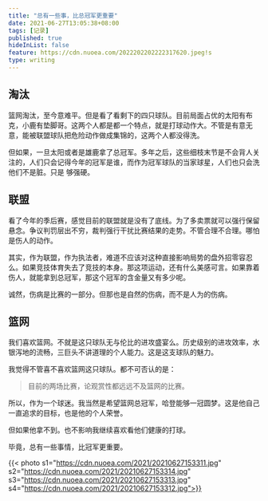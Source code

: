 ```yaml
---
title: "总有一些事，比总冠军更重要"
date: 2021-06-27T13:05:38+08:00
tags: [记录]
published: true
hideInList: false
feature: https://cdn.nuoea.com/2022202202222317620.jpeg!s
type: writing
---
```


## 淘汰

篮网淘汰，至今意难平。但是看了看剩下的四只球队。目前局面占优的太阳有布克，小鹿有垫脚哥。这两个人都是都一个特点，就是打球动作大。不管是有意无意，能被联盟球队把危险动作做成集锦的，这两个人都没得洗。

但如果，一旦太阳或者是雄鹿拿了总冠军。多年之后，这些细枝末节是不会背人关注的，人们只会记得今年的冠军是谁，而作为冠军球队的当家球星，人们也只会洗他们不是脏。只是
够强硬。

## 联盟

看了今年的季后赛，感觉目前的联盟就是没有了底线。为了多卖票就可以强行保留悬念。争议判罚层出不穷，裁判强行干扰比赛结果的走势。不管合理不合理。哪怕是伤人的动作。

其实，作为联盟，作为执法者，难道不应该对这种直接影响局势的盘外招零容忍么。如果竞技体育失去了竞技的本身。那这项运动，还有什么美感可言。如果靠着伤人，就能拿到总冠军，那这个冠军的含金量又有多少呢。

诚然，伤病是比赛的一部分。但那也是自然的伤病，而不是人为的伤病。

## 篮网

我们喜欢篮网。不就是这只球队无与伦比的进攻盛宴么。历史级别的进攻效率，水银泻地的流畅，三巨头不讲道理的个人能力。这是这支球队的魅力。

我觉得不管喜不喜欢篮网这只球队。都不可否认的是：

> 目前的两场比赛，论观赏性都远远不及篮网的比赛。

所以，作为一个球迷。我当然是希望篮网总冠军，哈登能够一冠圆梦。这是他自己一直追求的目标，也是他的个人荣誉。

但如果他拿不到。也不影响我继续喜欢看他们健康的打球。

毕竟，总有一些事情，比冠军更重要。

{{< photo s1="https://cdn.nuoea.com/2021/20210627153311.jpg" s2="https://cdn.nuoea.com/2021/20210627153314.jpg" s3="https://cdn.nuoea.com/2021/20210627153313.jpg" s4="https://cdn.nuoea.com/2021/20210627153312.jpg">}}